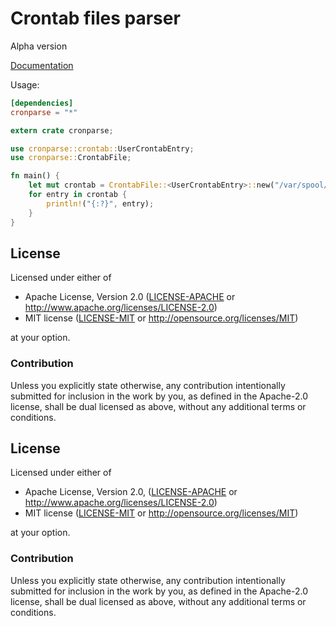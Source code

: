 # Crontab files parser

Alpha version

[Documentation][1]

[1]: http://kstep.me/cronparse.rs/cronparse/index.html

Usage:

```toml
[dependencies]
cronparse = "*"
```

```rust
extern crate cronparse;

use cronparse::crontab::UserCrontabEntry;
use cronparse::CrontabFile;

fn main() {
    let mut crontab = CrontabFile::<UserCrontabEntry>::new("/var/spool/cron/kstep");
    for entry in crontab {
        println!("{:?}", entry);
    }
}
```

## License

Licensed under either of

 * Apache License, Version 2.0 ([LICENSE-APACHE](LICENSE-APACHE) or http://www.apache.org/licenses/LICENSE-2.0)
 * MIT license ([LICENSE-MIT](LICENSE-MIT) or http://opensource.org/licenses/MIT)

at your option.

### Contribution

Unless you explicitly state otherwise, any contribution intentionally submitted
for inclusion in the work by you, as defined in the Apache-2.0 license, shall be dual licensed as above, without any
additional terms or conditions.

## License

Licensed under either of

 * Apache License, Version 2.0, ([LICENSE-APACHE](LICENSE-APACHE) or http://www.apache.org/licenses/LICENSE-2.0)
 * MIT license ([LICENSE-MIT](LICENSE-MIT) or http://opensource.org/licenses/MIT)

at your option.

### Contribution

Unless you explicitly state otherwise, any contribution intentionally
submitted for inclusion in the work by you, as defined in the Apache-2.0
license, shall be dual licensed as above, without any additional terms or
conditions.
